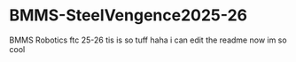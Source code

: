 # BMMS-SteelVengence2025-26
BMMS Robotics ftc 25-26
tis is so tuff
haha i can edit the readme now im so cool
